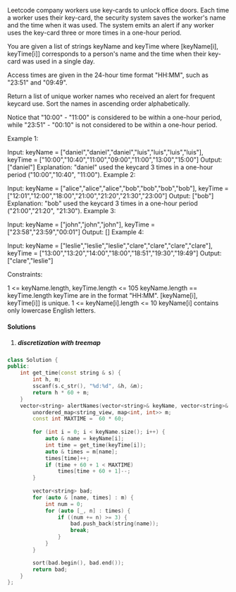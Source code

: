 Leetcode company workers use key-cards to unlock office doors. Each time a worker uses their key-card, the security system saves the worker's name and the time when it was used. The system emits an alert if any worker uses the key-card three or more times in a one-hour period.

You are given a list of strings keyName and keyTime where [keyName[i], keyTime[i]] corresponds to a person's name and the time when their key-card was used in a single day.

Access times are given in the 24-hour time format "HH:MM", such as "23:51" and "09:49".

Return a list of unique worker names who received an alert for frequent keycard use. Sort the names in ascending order alphabetically.

Notice that "10:00" - "11:00" is considered to be within a one-hour period, while "23:51" - "00:10" is not considered to be within a one-hour period.

 

Example 1:

Input: keyName = ["daniel","daniel","daniel","luis","luis","luis","luis"], keyTime = ["10:00","10:40","11:00","09:00","11:00","13:00","15:00"]
Output: ["daniel"]
Explanation: "daniel" used the keycard 3 times in a one-hour period ("10:00","10:40", "11:00").
Example 2:

Input: keyName = ["alice","alice","alice","bob","bob","bob","bob"], keyTime = ["12:01","12:00","18:00","21:00","21:20","21:30","23:00"]
Output: ["bob"]
Explanation: "bob" used the keycard 3 times in a one-hour period ("21:00","21:20", "21:30").
Example 3:

Input: keyName = ["john","john","john"], keyTime = ["23:58","23:59","00:01"]
Output: []
Example 4:

Input: keyName = ["leslie","leslie","leslie","clare","clare","clare","clare"], keyTime = ["13:00","13:20","14:00","18:00","18:51","19:30","19:49"]
Output: ["clare","leslie"]
 

Constraints:

1 <= keyName.length, keyTime.length <= 105
keyName.length == keyTime.length
keyTime are in the format "HH:MM".
[keyName[i], keyTime[i]] is unique.
1 <= keyName[i].length <= 10
keyName[i] contains only lowercase English letters.


#### Solutions

1. ##### discretization with treemap

```c++
class Solution {
public:
    int get_time(const string & s) {
        int h, m;
        sscanf(s.c_str(), "%d:%d", &h, &m);
        return h * 60 + m;
    }
    vector<string> alertNames(vector<string>& keyName, vector<string>& keyTime) {
        unordered_map<string_view, map<int, int>> m;
        const int MAXTIME =  60 * 60;
        
        for (int i = 0; i < keyName.size(); i++) {
            auto & name = keyName[i];
            int time = get_time(keyTime[i]);
            auto & times = m[name];
            times[time]++;
            if (time + 60 + 1 < MAXTIME)
                times[time + 60 + 1]--;
        }
        
        vector<string> bad;
        for (auto & [name, times] : m) {
            int num = 0;
            for (auto [_, n] : times) {
                if ((num += n) >= 3) {
                    bad.push_back(string(name));
                    break;
                }
            }
        }

        sort(bad.begin(), bad.end());
        return bad;
    }
};
```